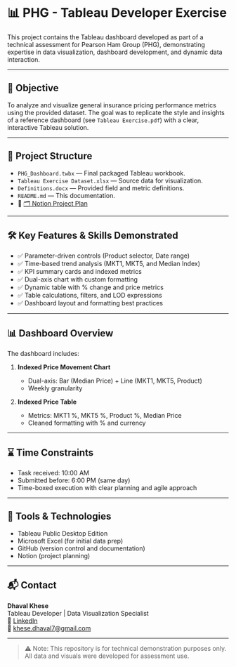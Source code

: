 # 📊 PHG - Tableau Developer Exercise

This project contains the Tableau dashboard developed as part of a technical assessment for Pearson Ham Group (PHG), demonstrating expertise in data visualization, dashboard development, and dynamic data interaction.

---

## 🧠 Objective

To analyze and visualize general insurance pricing performance metrics using the provided dataset. The goal was to replicate the style and insights of a reference dashboard (see `Tableau Exercise.pdf`) with a clear, interactive Tableau solution.

---

## 📁 Project Structure

- `PHG_Dashboard.twbx` — Final packaged Tableau workbook.
- `Tableau Exercise Dataset.xlsx` — Source data for visualization.
- `Definitions.docx` — Provided field and metric definitions.
- `README.md` — This documentation.
- 📌 [🗂️ Notion Project Plan](https://www.notion.so/Tableau-Task-PHG-1fae4352bc7e801f879af1a86d7e7e47)

---

## 🛠️ Key Features & Skills Demonstrated

- ✅ Parameter-driven controls (Product selector, Date range)
- ✅ Time-based trend analysis (MKT1, MKT5, and Median Index)
- ✅ KPI summary cards and indexed metrics
- ✅ Dual-axis chart with custom formatting
- ✅ Dynamic table with % change and price metrics
- ✅ Table calculations, filters, and LOD expressions
- ✅ Dashboard layout and formatting best practices

---

## 📊 Dashboard Overview

The dashboard includes:

1. **Indexed Price Movement Chart**  
   - Dual-axis: Bar (Median Price) + Line (MKT1, MKT5, Product)
   - Weekly granularity

2. **Indexed Price Table**  
   - Metrics: MKT1 %, MKT5 %, Product %, Median Price
   - Cleaned formatting with % and currency

---

## ⌛ Time Constraints

- Task received: 10:00 AM  
- Submitted before: 6:00 PM (same day)  
- Time-boxed execution with clear planning and agile approach

---

## 🧩 Tools & Technologies

- Tableau Public Desktop Edition
- Microsoft Excel (for initial data prep)
- GitHub (version control and documentation)
- Notion (project planning)

---

## 📬 Contact

**Dhaval Khese**  
Tableau Developer | Data Visualization Specialist  
🔗 [LinkedIn](https://www.linkedin.com/in/dhaval-khese/)  
📧 khese.dhaval7@gmail.com

---

> ⚠️ Note: This repository is for technical demonstration purposes only. All data and visuals were developed for assessment use.
